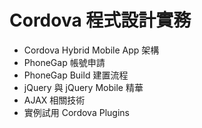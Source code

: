 # Cordova 程式設計實務

- Cordova Hybrid Mobile App 架構
- PhoneGap 帳號申請
- PhoneGap Build 建置流程
- jQuery 與 jQuery Mobile 精華
- AJAX 相關技術
- 實例試用 Cordova Plugins